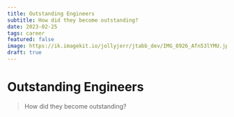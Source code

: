 ```yaml
---
title: Outstanding Engineers
subtitle: How did they become outstanding?
date: 2023-02-25
tags: career
featured: false
image: https://ik.imagekit.io/jollyjerr/jtabb_dev/IMG_8926_Afn53lYMU.jpg
draft: true
---
```


# Outstanding Engineers

> How did they become outstanding?
